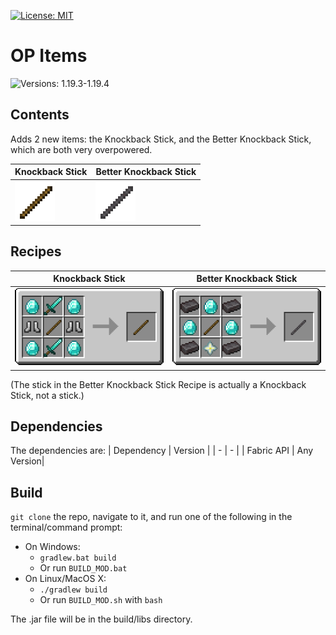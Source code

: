 [![License: MIT](https://img.shields.io/badge/License-MIT-yellow.svg)](https://opensource.org/licenses/MIT)
# OP Items

![Versions: 1.19.3-1.19.4](https://img.shields.io/badge/Versions-1.19.3--1.19.4-brightgreen.svg?style=flat-square)
## Contents
Adds 2 new items: the Knockback Stick, and the Better Knockback Stick, which are both very overpowered.

| Knockback Stick | Better Knockback Stick |
| - | - |
| ![Knockback Stick Texture](readme-assets/knockback_stick.png) | ![Better Knockback Stick Texture](readme-assets/better_knockback_stick.png) |

## Recipes
| Knockback Stick | Better Knockback Stick |
| - | - |
| ![Knockback Stick Recipe](readme-assets/knockback_stick_recipe.png) | ![Better Knockback Stick Recipe](readme-assets/better_knockback_stick_recipe.png) |

(The stick in the Better Knockback Stick Recipe is actually a Knockback Stick, not a stick.)

## Dependencies
The dependencies are:
| Dependency | Version |
| - | - |
| Fabric API | Any Version|

## Build
`git clone` the repo, navigate to it, and run one of the following in the terminal/command prompt:
- On Windows:
  - `gradlew.bat build`
  - Or run `BUILD_MOD.bat`
- On Linux/MacOS X:
  - `./gradlew build`
  - Or run `BUILD_MOD.sh` with `bash`
  
The .jar file will be in the build/libs directory.
